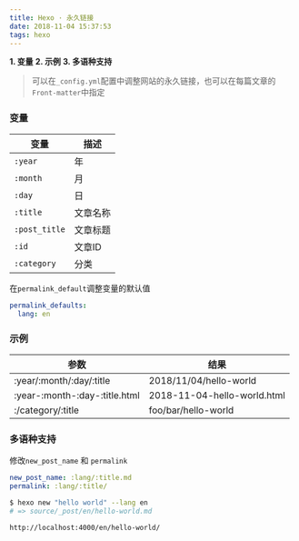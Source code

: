 ```yaml
---
title: Hexo · 永久链接
date: 2018-11-04 15:37:53
tags: hexo
---
```


**1. 变量**
**2. 示例**
**3. 多语种支持**

<!-- more -->

> 可以在`_config.yml`配置中调整网站的永久链接，也可以在每篇文章的`Front-matter`中指定

### 变量
变量 | 描述
--- | ---
`:year` | 年
`:month` | 月
`:day` | 日
`:title` | 文章名称
`:post_title` | 文章标题
`:id` | 文章ID
`:category` | 分类

在`permalink_default`调整变量的默认值

```yaml
permalink_defaults:
  lang: en
```

### 示例
参数 | 结果
--- | ---
:year/:month/:day/:title | 2018/11/04/hello-world
:year-:month-:day-:title.html | 2018-11-04-hello-world.html
:/category/:title | foo/bar/hello-world

### 多语种支持
修改`new_post_name` 和 `permalink`

```yaml
new_post_name: :lang/:title.md
permalink: :lang/:title/
```

```bash
$ hexo new "hello world" --lang en
# => source/_post/en/hello-world.md
```

```
http://localhost:4000/en/hello-world/
```
